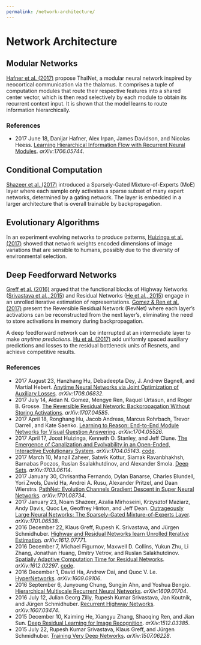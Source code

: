 ```yaml
---
permalink: /network-architecture/
---
```

# Network Architecture

## Modular Networks
 
[Hafner et al. (2017)](https://arxiv.org/abs/1706.05744) propose ThalNet, a modular neural network inspired by neocortical communication via the thalamus. It comprises a tuple of computation modules that route their respective features into a shared center vector, which is then read selectively by each module to obtain its recurrent context input. It is shown that the model learns to route information hierarchically.

### References

* 2017 June 18, Danijar Hafner, Alex Irpan, James Davidson, and Nicolas Heess. [Learning Hierarchical Information Flow with Recurrent Neural Modules](https://arxiv.org/abs/1706.05744). *arXiv:1706.05744*.

## Conditional Computation

[Shazeer et al. (2017)](https://arxiv.org/abs/1701.06538) introduced a Sparsely-Gated Mixture-of-Experts (MoE) layer where each sample only activates a sparse subset of many expert networks, determined by a gating network. The layer is embedded in a larger architecture that is overall trainable by backpropagation.

## Evolutionary Algorithms

In an experiment evolving networks to produce patterns, [Huizinga et al. (2017)](https://arxiv.org/abs/1704.05143) showed that network weights encoded dimensions of image variations that are sensible to humans, possibly due to the diversity of environmental selection.

## Deep Feedforward Networks

[Greff et al. (2016)](https://arxiv.org/abs/1612.07771) argued that the functional blocks of Highway Networks ([Srivastava et al., 2015](https://arxiv.org/abs/1507.06228)) and Residual Networks ([He et al., 2015](https://arxiv.org/abs/1512.03385)) engage in an unrolled iterative estimation of representations. [Gomez & Ren et al. (2017)](https://arxiv.org/abs/1707.04585) present the Reversible Residual Network (RevNet) where each layer’s activations can be reconstructed from the next layer’s, eliminating the need to store activations in memory during backpropagation.

A deep feedforward network can be interrupted at an intermediate layer to make *anytime predictions*. [Hu et al. (2017)](https://arxiv.org/abs/1708.06832) add uniformly spaced auxiliary predictions and losses to the residual bottleneck units of Resnets, and achieve competitive results.

### References

* 2017 August 23, Hanzhang Hu, Debadeepta Dey, J. Andrew Bagnell, and Martial Hebert. [Anytime Neural Networks via Joint Optimization of Auxiliary Losses](https://arxiv.org/abs/1708.06832). *arXiv:1708.06832*.
* 2017 July 14, Aidan N. Gomez, Mengye Ren, Raquel Urtasun, and Roger B. Grosse. [The Reversible Residual Network: Backpropagation Without Storing Activations](https://arxiv.org/abs/1707.04585). *arXiv:1707.04585*.
* 2017 April 18, Ronghang Hu, Jacob Andreas, Marcus Rohrbach, Trevor Darrell, and Kate Saenko. [Learning to Reason: End-to-End Module Networks for Visual Question Answering](https://arxiv.org/abs/1704.05526). *arXiv:1704.05526*.
* 2017 April 17, Joost Huizinga, Kenneth O. Stanley, and Jeff Clune. [The Emergence of Canalization and Evolvability in an Open-Ended, Interactive Evolutionary System](https://arxiv.org/abs/1704.05143). *arXiv:1704.05143*. [code](https://github.com/Evolving-AI-Lab/cppnx).
* 2017 March 10, Manzil Zaheer, Satwik Kottur, Siamak Ravanbhakhsh, Barnabas Poczos, Ruslan Ssalakhutdinov, and Alexander Smola. [Deep Sets](https://arxiv.org/abs/1703.06114). *arXiv:1703.06114*.
* 2017 January 30, Chrisantha Fernando, Dylan Banarse, Charles Blundell, Yori Zwols, David Ha, Andrei A. Rusu, Alexander Pritzel, and Daan Wierstra. [PathNet: Evolution Channels Gradient Descent in Super Neural Networks](https://arxiv.org/abs/1701.08734). *arXiv:1701.08734*.
* 2017 January 23, Noam Shazeer, Azalia Mirhoseini, Krzysztof Maziarz, Andy Davis, Quoc Le, Geoffrey Hinton, and Jeff Dean. [Outrageously Large Neural Networks: The Sparsely-Gated Mixture-of-Experts Layer](https://arxiv.org/abs/1701.06538). *arXiv:1701.06538*.
* 2016 December 22, Klaus Greff, Rupesh K. Srivastava, and Jürgen Schmidhuber. [Highway and Residual Networks learn Unrolled Iterative Estimation](https://arxiv.org/abs/1612.07771). *arXiv:1612.07771*.
* 2016 December 7, Michael Figurnov, Maxwell D. Collins, Yukun Zhu, Li Zhang, Jonathan Huang, Dmitry Vetrov, and Ruslan Salakhutdinov. [Spatially Adaptive Computation Time for Residual Networks](https://arxiv.org/abs/1612.02297). *arXiv:1612.02297*. [code](https://github.com/mfigurnov/sact).
* 2016 December 1, David Ha, Andrew Dai, and Quoc V. Le. [HyperNetworks](https://arxiv.org/abs/1609.09106). *arXiv:1609.09106*.
* 2016 September 6, Junyoung Chung, Sungjin Ahn, and Yoshua Bengio. [Hierarchical Multiscale Recurrent Neural Networks](https://arxiv.org/abs/1609.01704). *arXiv:1609.01704*.
* 2016 July 12, Julian Georg Zilly, Rupesh Kumar Srivastava, Jan Koutník, and Jürgen Schmidhuber. [Recurrent Highway Networks](https://arxiv.org/abs/1607.03474). *arXiv:1607.03474*.
* 2015 December 10, Kaiming He, Xiangyu Zhang, Shaoqing Ren, and Jian Sun. [Deep Residual Learning for Image Recognition](https://arxiv.org/abs/1512.03385). *arXiv:1512.03385*.
* 2015 July 22, Rupesh Kumar Srivastava, Klaus Greff, and Jürgen Schmidhuber. [Training Very Deep Networks](https://arxiv.org/abs/1507.06228). *arXiv:1507.06228*.
